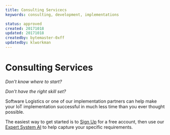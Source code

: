 ```yaml
---
title: Consulting Servicecs
keywords: consulting, development, implementations

status: approved
created: 20171018
updated: 20171018
createdby: bytemaster-0xff
updatedby: klworkman
---
```


# Consulting Services

*Don't know where to start?*

*Don't have the right skill set?*

Software Logistics or one of our implementation partners can help make your IoT implementation successful in much less time than you ever thought possible.

The easiest way to get started is to [Sign Up](https://www.iotappstudio.com/Account/Register) for a free account, then use our [Expert System AI](ExpertSystem.md) to help capture your specific requirements.


